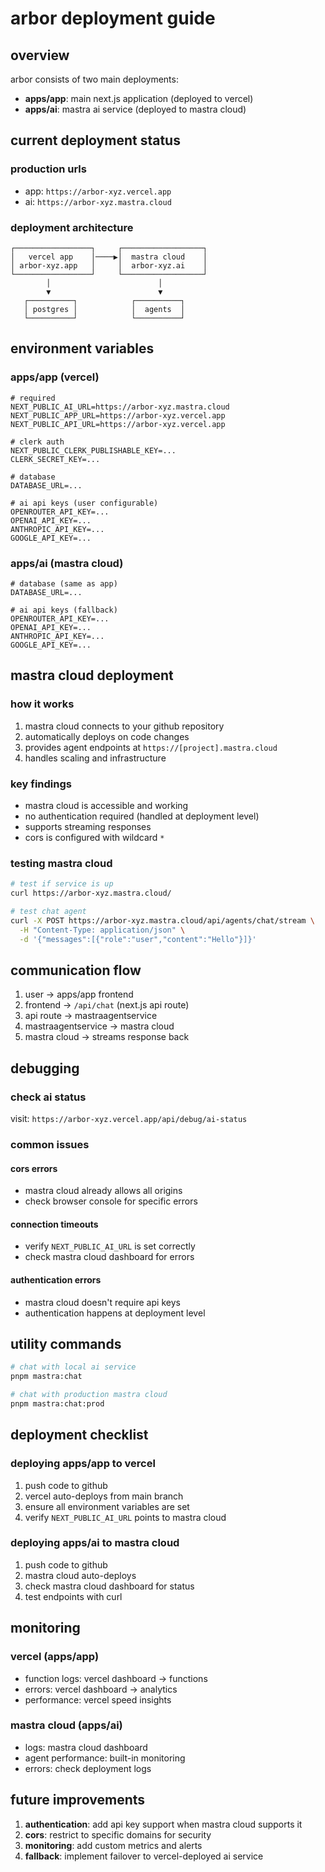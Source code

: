 # arbor deployment guide

## overview

arbor consists of two main deployments:
- **apps/app**: main next.js application (deployed to vercel)
- **apps/ai**: mastra ai service (deployed to mastra cloud)

## current deployment status

### production urls
- app: `https://arbor-xyz.vercel.app`
- ai: `https://arbor-xyz.mastra.cloud`

### deployment architecture
```
┌─────────────────┐     ┌──────────────────┐
│   vercel app    │────▶│  mastra cloud    │
│ arbor-xyz.app   │     │  arbor-xyz.ai    │
└─────────────────┘     └──────────────────┘
        │                        │
        ▼                        ▼
   ┌──────────┐            ┌──────────┐
   │ postgres │            │  agents  │
   └──────────┘            └──────────┘
```

## environment variables

### apps/app (vercel)
```env
# required
NEXT_PUBLIC_AI_URL=https://arbor-xyz.mastra.cloud
NEXT_PUBLIC_APP_URL=https://arbor-xyz.vercel.app
NEXT_PUBLIC_API_URL=https://arbor-xyz.vercel.app

# clerk auth
NEXT_PUBLIC_CLERK_PUBLISHABLE_KEY=...
CLERK_SECRET_KEY=...

# database
DATABASE_URL=...

# ai api keys (user configurable)
OPENROUTER_API_KEY=...
OPENAI_API_KEY=...
ANTHROPIC_API_KEY=...
GOOGLE_API_KEY=...
```

### apps/ai (mastra cloud)
```env
# database (same as app)
DATABASE_URL=...

# ai api keys (fallback)
OPENROUTER_API_KEY=...
OPENAI_API_KEY=...
ANTHROPIC_API_KEY=...
GOOGLE_API_KEY=...
```

## mastra cloud deployment

### how it works
1. mastra cloud connects to your github repository
2. automatically deploys on code changes
3. provides agent endpoints at `https://[project].mastra.cloud`
4. handles scaling and infrastructure

### key findings
- mastra cloud is accessible and working
- no authentication required (handled at deployment level)
- supports streaming responses
- cors is configured with wildcard `*`

### testing mastra cloud
```bash
# test if service is up
curl https://arbor-xyz.mastra.cloud/

# test chat agent
curl -X POST https://arbor-xyz.mastra.cloud/api/agents/chat/stream \
  -H "Content-Type: application/json" \
  -d '{"messages":[{"role":"user","content":"Hello"}]}'
```

## communication flow

1. user → apps/app frontend
2. frontend → `/api/chat` (next.js api route)
3. api route → mastraagentservice
4. mastraagentservice → mastra cloud
5. mastra cloud → streams response back

## debugging

### check ai status
visit: `https://arbor-xyz.vercel.app/api/debug/ai-status`

### common issues

#### cors errors
- mastra cloud already allows all origins
- check browser console for specific errors

#### connection timeouts
- verify `NEXT_PUBLIC_AI_URL` is set correctly
- check mastra cloud dashboard for errors

#### authentication errors
- mastra cloud doesn't require api keys
- authentication happens at deployment level

## utility commands

```bash
# chat with local ai service
pnpm mastra:chat

# chat with production mastra cloud
pnpm mastra:chat:prod
```

## deployment checklist

### deploying apps/app to vercel
1. push code to github
2. vercel auto-deploys from main branch
3. ensure all environment variables are set
4. verify `NEXT_PUBLIC_AI_URL` points to mastra cloud

### deploying apps/ai to mastra cloud
1. push code to github
2. mastra cloud auto-deploys
3. check mastra cloud dashboard for status
4. test endpoints with curl

## monitoring

### vercel (apps/app)
- function logs: vercel dashboard → functions
- errors: vercel dashboard → analytics
- performance: vercel speed insights

### mastra cloud (apps/ai)
- logs: mastra cloud dashboard
- agent performance: built-in monitoring
- errors: check deployment logs

## future improvements

1. **authentication**: add api key support when mastra cloud supports it
2. **cors**: restrict to specific domains for security
3. **monitoring**: add custom metrics and alerts
4. **fallback**: implement failover to vercel-deployed ai service